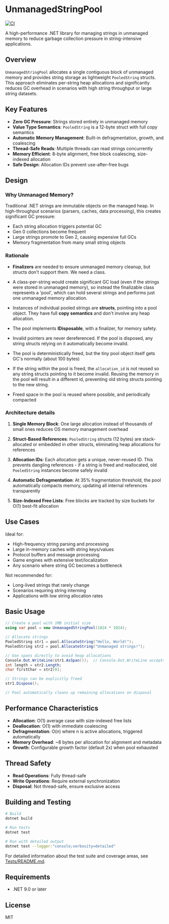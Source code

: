 # UnmanagedStringPool

[![CI](https://github.com/lookbusy1344/UnmanagedStringPool/actions/workflows/ci.yml/badge.svg)](https://github.com/lookbusy1344/UnmanagedStringPool/actions/workflows/ci.yml)

A high-performance .NET library for managing strings in unmanaged memory to reduce garbage collection pressure in string-intensive applications.

## Overview

`UnmanagedStringPool` allocates a single contiguous block of unmanaged memory and provides string storage as lightweight `PooledString` structs. This approach eliminates per-string heap allocations and significantly reduces GC overhead in scenarios with high string throughput or large string datasets.

## Key Features

- **Zero GC Pressure**: Strings stored entirely in unmanaged memory
- **Value Type Semantics**: `PooledString` is a 12-byte struct with full copy semantics
- **Automatic Memory Management**: Built-in defragmentation, growth, and coalescing
- **Thread-Safe Reads**: Multiple threads can read strings concurrently
- **Memory Efficient**: 8-byte alignment, free block coalescing, size-indexed allocation
- **Safe Design**: Allocation IDs prevent use-after-free bugs

## Design

### Why Unmanaged Memory?

Traditional .NET strings are immutable objects on the managed heap. In high-throughput scenarios (parsers, caches, data processing), this creates significant GC pressure:
- Each string allocation triggers potential GC
- Gen 0 collections become frequent
- Large strings promote to Gen 2, causing expensive full GCs
- Memory fragmentation from many small string objects

### Rationale

- **Finalizers** are needed to ensure unmanaged memory cleanup, but structs don't support them. We need a class.
- A class-per-string would create significant GC load (even if the strings were stored in unmanaged memory), so instead the
  finalizable class represents a 'pool', which can hold several strings and performs just one unmanaged memory allocation.
- Instances of individual pooled strings are **structs**, pointing into a pool object. They have full **copy semantics** and don't involve any
  heap allocation.

- The pool implements **IDisposable**, with a finalizer, for memory safety.
- Invalid pointers are never dereferenced. If the pool is disposed, any string structs relying on it automatically become invalid.
- The pool is deterministically freed, but the tiny pool object itself gets GC's normally (about 100 bytes)
- If the string within the pool is freed, the `allocation_id` is not reused so any string structs pointing to it become invalid. Reusing
  the memory in the pool will result in a different id, preventing old string structs pointing to the new string.
- Freed space in the pool is reused where possible, and periodically compacted

### Architecture details

1. **Single Memory Block**: One large allocation instead of thousands of small ones reduces OS memory management overhead

2. **Struct-Based References**: `PooledString` structs (12 bytes) are stack-allocated or embedded in other structs, eliminating heap allocations for references

3. **Allocation IDs**: Each allocation gets a unique, never-reused ID. This prevents dangling references - if a string is freed and reallocated, old `PooledString` instances become safely invalid

4. **Automatic Defragmentation**: At 35% fragmentation threshold, the pool automatically compacts memory, updating all internal references transparently

5. **Size-Indexed Free Lists**: Free blocks are tracked by size buckets for O(1) best-fit allocation

## Use Cases

Ideal for:
- High-frequency string parsing and processing
- Large in-memory caches with string keys/values
- Protocol buffers and message processing
- Game engines with extensive text/localization
- Any scenario where string GC becomes a bottleneck

Not recommended for:
- Long-lived strings that rarely change
- Scenarios requiring string interning
- Applications with low string allocation rates

## Basic Usage

```csharp
// Create a pool with 1MB initial size
using var pool = new UnmanagedStringPool(1024 * 1024);

// Allocate strings
PooledString str1 = pool.AllocateString("Hello, World!");
PooledString str2 = pool.AllocateString("Unmanaged strings!");

// Use spans directly to avoid heap allocations
Console.Out.WriteLine(str1.AsSpan());  // Console.Out.WriteLine accepts ReadOnlySpan<char>
int length = str2.Length;
char firstChar = str2[0];

// Strings can be explicitly freed
str1.Dispose();

// Pool automatically cleans up remaining allocations on disposal
```

## Performance Characteristics

- **Allocation**: O(1) average case with size-indexed free lists
- **Deallocation**: O(1) with immediate coalescing
- **Defragmentation**: O(n) where n is active allocations, triggered automatically
- **Memory Overhead**: ~8 bytes per allocation for alignment and metadata
- **Growth**: Configurable growth factor (default 2x) when pool exhausted

## Thread Safety

- **Read Operations**: Fully thread-safe
- **Write Operations**: Require external synchronization
- **Disposal**: Not thread-safe, ensure exclusive access

## Building and Testing

```bash
# Build
dotnet build

# Run tests
dotnet test

# Run with detailed output
dotnet test --logger:"console;verbosity=detailed"
```

For detailed information about the test suite and coverage areas, see [Tests/README.md](Tests/README.md).

## Requirements

- .NET 9.0 or later

## License

MIT
